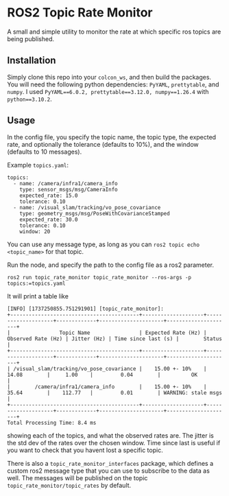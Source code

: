 # ROS2 Topic Rate Monitor

A small and simple utility to monitor the rate at which specific ros topics are being published. 

## Installation

Simply clone this repo into your `colcon_ws`, and then build the packages. 
You will need the following python dependencies: `PyYAML`, `prettytable`, and `numpy`. I used `PyYAML==6.0.2, prettytable==3.12.0, numpy==1.26.4` with `python==3.10.2`.

## Usage

In the config file, you specify the topic name, the topic type, the expected rate, and optionally the tolerance (defaults to 10%), and the window (defaults to 10 messages). 

Example `topics.yaml`:
```
topics:
  - name: /camera/infra1/camera_info
    type: sensor_msgs/msg/CameraInfo
    expected_rate: 15.0
    tolerance: 0.10
  - name: /visual_slam/tracking/vo_pose_covariance
    type: geometry_msgs/msg/PoseWithCovarianceStamped
    expected_rate: 30.0
    tolerance: 0.10
    window: 20
```
You can use any message type, as long as you can `ros2 topic echo <topic_name>` for that topic. 

Run the node, and specify the path to the config file as a ros2 parameter.
```
ros2 run topic_rate_monitor topic_rate_monitor --ros-args -p topics:=topics.yaml
```

It will print a table like 
```
[INFO] [1737250855.751291901] [topic_rate_monitor]: 
+------------------------------------------+--------------------+--------------------+-------------+---------------------+---------------------+
|                Topic Name                | Expected Rate (Hz) | Observed Rate (Hz) | Jitter (Hz) | Time since last (s) |        Status       |
+------------------------------------------+--------------------+--------------------+-------------+---------------------+---------------------+
| /visual_slam/tracking/vo_pose_covariance |    15.00 +- 10%    |       14.08        |     1.00    |         0.04        |          OK         |
|        /camera/infra1/camera_info        |    15.00 +- 10%    |       35.64        |    112.77   |         0.01        | WARNING: stale msgs |
+------------------------------------------+--------------------+--------------------+-------------+---------------------+---------------------+
Total Processing Time: 8.4 ms
```
showing each of the topics, and what the observed rates are. The jitter is the std dev of the rates over the chosen window. Time since last is useful if you want to check that you havent lost a specific topic. 


There is also a `topic_rate_monitor_interfaces` package, which defines a custom ros2 message type that you can use to subscribe to the data as well. 
The messages will be published on the topic `topic_rate_monitor/topic_rates` by default.
